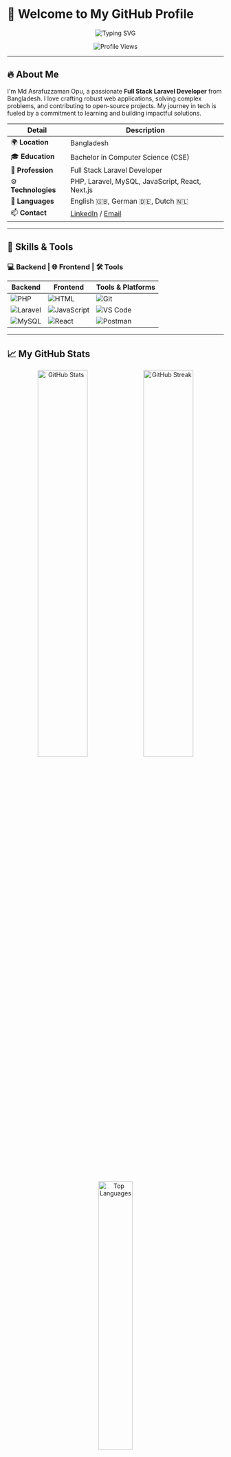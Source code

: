 # 👋 Welcome to My GitHub Profile

<p align="center">
  <img src="https://readme-typing-svg.demolab.com?font=Fira+Code&duration=3000&pause=500&color=F97316&center=true&vCenter=true&width=435&lines=Full+Stack+Laravel+Developer;Passionate+Problem+Solver;Open+Source+Contributor;Always+Learning+%F0%9F%92%BB" alt="Typing SVG" />
</p>

<p align="center">
  <img src="https://komarev.com/ghpvc/?username=asraf705&label=Profile+Views&color=0e75b6&style=flat" alt="Profile Views" />
</p>

---

## 🔥 About Me

I'm Md Asrafuzzaman Opu, a passionate **Full Stack Laravel Developer** from Bangladesh. I love crafting robust web applications, solving complex problems, and contributing to open-source projects. My journey in tech is fueled by a commitment to learning and building impactful solutions.

| Detail                | Description                              |
|-----------------------|------------------------------------------|
| 🌍 **Location**       | Bangladesh                               |
| 🎓 **Education**      | Bachelor in Computer Science (CSE)       |
| 💼 **Profession**     | Full Stack Laravel Developer             |
| ⚙️ **Technologies**   | PHP, Laravel, MySQL, JavaScript, React, Next.js |
| 💬 **Languages**      | English 🇬🇧, German 🇩🇪, Dutch 🇳🇱         |
| 📫 **Contact**        | [LinkedIn](https://linkedin.com/in/asraf705) / [Email](mailto:asraf@example.com) |

---

## 🚀 Skills & Tools

### 💻 Backend | 🌐 Frontend | 🛠️ Tools

| Backend                | Frontend                 | Tools & Platforms       |
|------------------------|--------------------------|--------------------------|
| ![PHP](https://img.shields.io/badge/PHP-777BB4?style=flat&logo=php&logoColor=white) | ![HTML](https://img.shields.io/badge/HTML5-E34F26?style=flat&logo=html5&logoColor=white) | ![Git](https://img.shields.io/badge/Git-F05032?style=flat&logo=git&logoColor=white) |
| ![Laravel](https://img.shields.io/badge/Laravel-FF2D20?style=flat&logo=laravel&logoColor=white) | ![JavaScript](https://img.shields.io/badge/JavaScript-F7DF1E?style=flat&logo=javascript&logoColor=black) | ![VS Code](https://img.shields.io/badge/VS_Code-007ACC?style=flat&logo=visual-studio-code&logoColor=white) |
| ![MySQL](https://img.shields.io/badge/MySQL-4479A1?style=flat&logo=mysql&logoColor=white) | ![React](https://img.shields.io/badge/React-61DAFB?style=flat&logo=react&logoColor=black) | ![Postman](https://img.shields.io/badge/Postman-FF6C37?style=flat&logo=postman&logoColor=white) |

---

## 📈 My GitHub Stats

<p align="center">
  <img src="https://github-readme-stats.vercel.app/api?username=asraf705&show_icons=true&theme=gradient&border_radius=12&title_color=FFA500&icon_color=FF6347&text_color=FFFFFF&bg_color=30,0f2027,203a43,2c5364" width="48%" alt="GitHub Stats" />
  <img src="https://github-readme-streak-stats.herokuapp.com?user=asraf705&theme=github-dark-blue&hide_border=true&background=0D1117" width="48%" alt="GitHub Streak" />
</p>
<p align="center">
  <img src="https://github-readme-stats.vercel.app/api/top-langs/?username=asraf705&layout=compact&theme=radical&title_color=F7B801&text_color=F2F2F2&bg_color=000000" width="40%" alt="Top Languages" />
</p>

---

## 🌐 Languages

| Language | Proficiency         | Sprache         | Niveau           | Taal           | Niveau        |
|----------|---------------------|-----------------|------------------|----------------|---------------|
| English  | Fluent              | Englisch        | Fließend         | Engels         | Vloeiend      |
| German   | Intermediate        | Deutsch         | Mittelstufe      | Duits          | Gemiddeld     |
| Dutch    | Beginner            | Niederländisch  | Anfänger         | Nederlands     | Beginneling   |

---

## ✨ Favorite Quote
> “Code is like poetry; it’s about expressing complex ideas with clarity and elegance.”

---

## 📫 Connect With Me

- 🔗 [LinkedIn](https://linkedin.com/in/asraf705)
- 🐙 [GitHub](https://github.com/asraf705)
- 📧 [Email](mailto:asraf@example.com)

---

<p align="center">
  <span style="background: linear-gradient(90deg, #FF5733, #FFA500); -webkit-background-clip: text; -webkit-text-fill-color: transparent;">
    Thank you for visiting my profile! Let's build something amazing together! 🚀
  </span>
</p>
<p align="center">Danke fürs Vorbeischauen! 🙌</p>
<p align="center">Bedankt voor het bezoeken! 🙏</p>
